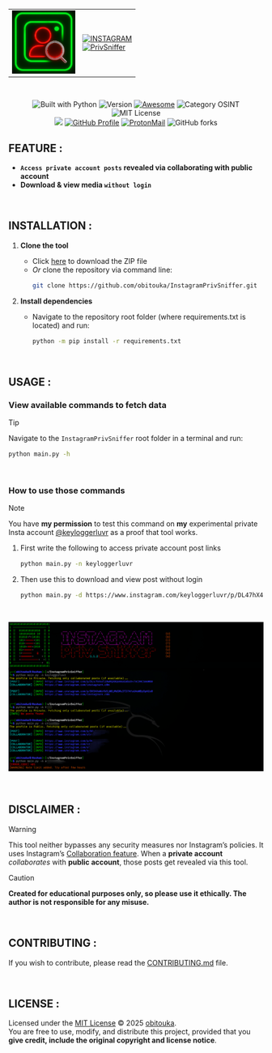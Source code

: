 <div align="center">

  <!--  
  <img src="https://github.com/obitouka/InstagramPrivSniffer/blob/main/img/logo.png" width="140"/>  
  <a href="https://git.io/typing-svg">
    <img src="https://readme-typing-svg.demolab.com?font=Audiowide&weight=400&size=70&letterSpacing=&duration=1&pause=9&color=FF0000&center=true&multiline=true&width=470&height=160&lines=INSTAGRAM;PrivSniffer">
  </a>
  -->
  
  <table>
   <td><img src="./assets/img/logo.png" width="125"/></td>
    <td>
      <!-- Instagram -->
      <a href="https://git.io/typing-svg"><img src="https://readme-typing-svg.herokuapp.com?font=Audiowide&size=50&duration=1&pause=10&color=E700FF&vCenter=true&width=350&lines=INSTAGRAM&repeat=true" alt="INSTAGRAM" /></a><br>
      <!-- PrivSniffer -->
      <a href="https://git.io/typing-svg"> <img src="https://readme-typing-svg.herokuapp.com?font=Audiowide&size=50&duration=1&pause=20&color=FF0000&vCenter=true&width=320&lines=PrivSniffer&repeat=true" alt="PrivSniffer" /></a>
    </td>
  </table>

  <br>
  
  <!-- Badges Row 1 -->
  <img alt="Built with Python" src="https://img.shields.io/badge/Built_with-Python-1987FF?logo=python&logoColor=white&style=plastic" height="30"/> <!-- PYTHON -->
  <img alt="Version" src="https://img.shields.io/badge/Version-2.2.4-D3FF00?style=plastic" height="30"/> <!-- Version -->
  <a href="https://awesome.re" title="Awesome"><img alt="Awesome" src="https://awesome.re/badge-flat.svg" height="30"/></a> <!-- Awesome -->
  <img alt="Category OSINT" src="https://img.shields.io/badge/Category-OSINT-ff0004?style=plastic" height="30"/> <!-- Category: OSINT -->
  <img alt="MIT License" src="https://img.shields.io/badge/License-MIT-BD00FF.svg?style=plastic" height="30"/> <!-- License: MIT -->  
  <img src="https://img.shields.io/github/stars/obitouka/InstagramPrivSniffer?style=plastic&color=ffffff&labelColor=111111&logo=github" width="150"/> <!-- Stars -->
  <a href="https://github.com/obitouka"><img alt="GitHub Profile" src="https://img.shields.io/badge/GitHub-111111?style=plastic&logo=github&logoColor=FF0000" width="103"/></a> <!-- Github -->
  <a href="mailto:obitouka@protonmail.com"><img alt="ProtonMail" src="https://img.shields.io/badge/ProtonMail-782DFF?style=plastic&logo=protonmail&logoColor=white" width="135"/></a> <!-- ProtonMail -->
  <img alt="GitHub forks" src="https://img.shields.io/github/forks/obitouka/InstagramPrivSniffer?style=plastic&color=ffffff&labelColor=111111&logo=github" width="145"/> <!-- Forks -->
  <!-- <a href="https://www.linkedin.com/in/roshansankalpbehera/"><img alt="LinkedIn" src="https://img.shields.io/badge/LinkedIn-1987FF?style=plastic&logo=linkedin&logoColor=white" width="90"/></a> <!-- Linkedin -->
  
</div>

## FEATURE :

- **`Access private account posts` revealed via collaborating with public account**
- **Download & view media `without login`**

<br>

## INSTALLATION :   
1. **Clone the tool**  
   - Click [here](https://github.com/obitouka/InstagramPrivSniffer/archive/refs/heads/main.zip) to download the ZIP file  
   - *Or* clone the repository via command line:
     ```bash
     git clone https://github.com/obitouka/InstagramPrivSniffer.git
     ```
   
2. **Install dependencies**
   - Navigate to the repository root folder (where requirements.txt is located) and run:
     ```bash
     python -m pip install -r requirements.txt
     ```
  
<br>

## USAGE :  
### View available commands to fetch data
> [!TIP]
> Navigate to the `InstagramPrivSniffer` root folder in a terminal and run:
> ```bash
> python main.py -h
> ```

<br>

### How to use those commands
> [!NOTE]
> You have **my permission** to test this command on **my** experimental private Insta account [@keyloggerluvr](https://www.instagram.com/keyloggerluvr) as a proof that tool works.  
> 1. First write the following to access private account post links
>    ```bash
>    python main.py -n keyloggerluvr
>    ```
> 2. Then use this to download and view post without login
>    ```bash
>    python main.py -d https://www.instagram.com/keyloggerluvr/p/DL47hX4olz8wRQXBQ4HAaEmba9x7nC9HCSm4M80
>    ```  

<br>

![Example](./assets/img/sample.png)

<br>

## DISCLAIMER : 
> [!WARNING]
> This tool neither bypasses any security measures nor Instagram’s policies. It uses Instagram’s [Collaboration feature](https://help.instagram.com/3526836317546926). When a **private account** _collaborates_ with **public account**, those posts get revealed via this tool.

> [!CAUTION]
> **Created for educational purposes only, so please use it ethically. The author is not responsible for any misuse.**

<br>

## CONTRIBUTING : 
If you wish to contribute, please read the [CONTRIBUTING.md](.github/CONTRIBUTING.md) file.

<br>

## LICENSE :
Licensed under the [MIT License](LICENSE) © 2025 [obitouka](https://github.com/obitouka).  
You are free to use, modify, and distribute this project, provided that you **give credit, include the original copyright and license notice**.
